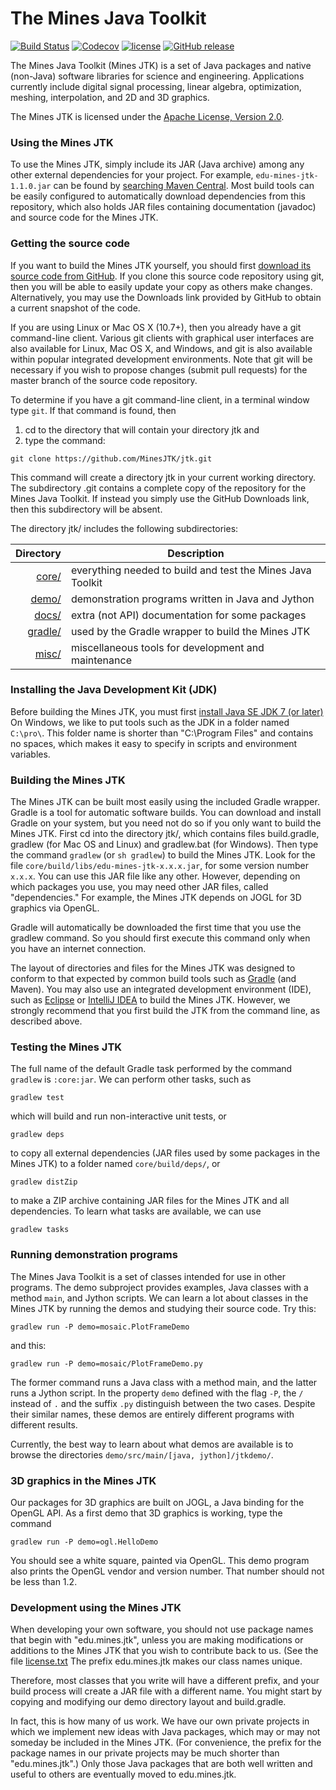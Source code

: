 # The Mines Java Toolkit

[![Build Status](https://img.shields.io/travis/MinesJTK/jtk/master.svg)](https://travis-ci.org/MinesJTK/jtk) [![Codecov](https://img.shields.io/codecov/c/github/MinesJTK/jtk.svg)](https://codecov.io/gh/MinesJTK/jtk) [![license](https://img.shields.io/github/license/MinesJTK/jtk.svg)](https://github.com/MinesJTK/jtk/blob/master/license.txt) [![GitHub release](https://img.shields.io/github/release/MinesJTK/jtk.svg)](https://github.com/MinesJTK/jtk/releases)

The Mines Java Toolkit (Mines JTK) is a set of Java packages and native (non-Java) software libraries for science and engineering. Applications currently include digital signal processing, linear algebra, optimization, meshing, interpolation, and 2D and 3D graphics.

The Mines JTK is licensed under the [Apache License, Version 2.0](http://www.apache.org/licenses/LICENSE-2.0).

### Using the Mines JTK 

To use the Mines JTK, simply include its JAR (Java archive) among any other external dependencies for your project. For example, ```edu-mines-jtk-1.1.0.jar``` can be found by [searching Maven Central](https://search.maven.org). Most build tools can be easily configured to automatically download dependencies from this repository, which also holds JAR files containing documentation (javadoc) and source code for the Mines JTK.

### Getting the source code

If you want to build the Mines JTK yourself, you should first [download its source code from GitHub](https://github.com/MinesJTK/jtk). If you clone this source code repository using git, then you will be able to easily update your copy as others make changes. Alternatively, you may use the Downloads link provided by GitHub to obtain a current snapshot of the code.

If you are using Linux or Mac OS X (10.7+), then you already have a git command-line client. Various git clients with graphical user interfaces are also available for Linux, Mac OS X, and Windows, and git is also available within popular integrated development environments. Note that git will be necessary if you wish to propose changes (submit pull requests) for the master branch of the source code repository. 

To determine if you have a git command-line client, in a terminal window type ```git```. If that command is found, then 

1. cd to the directory that will contain your directory jtk and
2. type the command:

```
git clone https://github.com/MinesJTK/jtk.git
```

This command will create a directory jtk in your current working directory. The subdirectory .git contains a complete copy of the repository for the Mines Java Toolkit. If instead you simply use the GitHub Downloads link, then this subdirectory will be absent.

The directory jtk/ includes the following subdirectories:

| Directory          | Description                                                |
|-------------------:|------------------------------------------------------------|
| [core/](core/)     | everything needed to build and test the Mines Java Toolkit |
| [demo/](demo/)     | demonstration programs written in Java and Jython          |
| [docs/](docs/)     | extra (not API) documentation for some packages            |
| [gradle/](gradle/) | used by the Gradle wrapper to build the Mines JTK          |
| [misc/](misc/)     | miscellaneous tools for development and maintenance        |


### Installing the Java Development Kit (JDK)

Before building the Mines JTK, you must first [install Java SE JDK 7 (or later)](http://www.oracle.com/technetwork/java/javase/downloads) On Windows, we like to put tools such as the JDK in a folder named ```C:\pro\```. This folder name is shorter than "C:\Program Files" and contains no spaces, which makes it easy to specify in scripts and environment variables.

### Building the Mines JTK

The Mines JTK can be built most easily using the included Gradle wrapper. Gradle is a tool for automatic software builds. You can download and install Gradle on your system, but you need not do so if you only want to build the Mines JTK. First cd into the directory jtk/, which contains files build.gradle, gradlew (for Mac OS and Linux) and gradlew.bat (for Windows). Then type the command ```gradlew``` (or ```sh gradlew```) to build the Mines JTK. Look for the file ```core/build/libs/edu-mines-jtk-x.x.x.jar```, for some version number ```x.x.x```. You can use this JAR file like any other. However, depending on which packages you use, you may need other JAR files, called "dependencies." For example, the Mines JTK depends on JOGL for 3D graphics via OpenGL.

Gradle will automatically be downloaded the first time that you use the gradlew command. So you should first execute this command only when you have an internet connection.

The layout of directories and files for the Mines JTK was designed to conform to that expected by common build tools such as [Gradle](http://gradle.org/gradle-download/) (and Maven). You may also use an integrated development environment (IDE), such as [Eclipse](https://www.eclipse.org/downloads/) or [IntelliJ IDEA](https://www.jetbrains.com/idea/) to build the Mines JTK. However, we strongly recommend that you first build the JTK from the command line, as described above.

### Testing the Mines JTK

The full name of the default Gradle task performed by the command ```gradlew``` is ```:core:jar```. We can perform other tasks, such as

```gradlew test```

which will build and run non-interactive unit tests, or

```gradlew deps```

to copy all external dependencies (JAR files used by some packages in the Mines JTK) to a folder named ```core/build/deps/```, or

```gradlew distZip```

to make a ZIP archive containing JAR files for the Mines JTK and all dependencies. To learn what tasks are available, we can use

```gradlew tasks```

### Running demonstration programs

The Mines Java Toolkit is a set of classes intended for use in other programs. The demo subproject provides examples, Java classes with a method ```main```, and Jython scripts. We can learn a lot about classes in the Mines JTK by running the demos and studying their source code. Try this:

```gradlew run -P demo=mosaic.PlotFrameDemo```

and this:

```gradlew run -P demo=mosaic/PlotFrameDemo.py```

The former command runs a Java class with a method main, and the latter runs a Jython script. In the property ```demo``` defined with the flag ```-P```, the ```/``` instead of ```.``` and the suffix ```.py``` distinguish between the two cases. Despite their similar names, these demos are entirely different programs with different results.

Currently, the best way to learn about what demos are available is to browse the directories ```demo/src/main/[java, jython]/jtkdemo/```.

### 3D graphics in the Mines JTK

Our packages for 3D graphics are built on JOGL, a Java binding for the OpenGL API. As a first demo that 3D graphics is working, type the command

```gradlew run -P demo=ogl.HelloDemo```

You should see a white square, painted via OpenGL. This demo program also prints the OpenGL vendor and version number. That number should not be less than 1.2.

### Development using the Mines JTK

When developing your own software, you should not use package names that begin with "edu.mines.jtk", unless you are making modifications or additions to the Mines JTK that you wish to contribute back to us. (See the file [license.txt](license.txt].) The prefix edu.mines.jtk makes our class names unique.

Therefore, most classes that you write will have a different prefix, and your build process will create a JAR file with a different name. You might start by copying and modifying our demo directory layout and build.gradle.

In fact, this is how many of us work. We have our own private projects in which we implement new ideas with Java packages, which may or may not someday be included in the Mines JTK. (For convenience, the prefix for the package names in our private projects may be much shorter than "edu.mines.jtk".) Only those Java packages that are both well written and useful to others are eventually moved to edu.mines.jtk.
